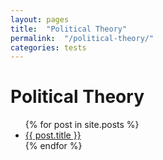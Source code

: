 ```yaml
---
layout: pages
title:  "Political Theory"
permalink:  "/political-theory/"
categories: tests
---
```


# Political Theory

<ul>
  {% for post in site.posts %}
    <li>
      <a href="{{ post.url }}">{{ post.title }}</a>
    </li>
  {% endfor %}
</ul>
